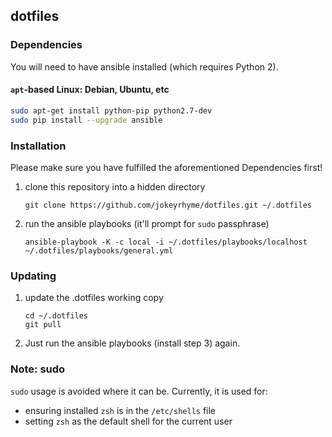 ## dotfiles

### Dependencies

You will need to have ansible installed (which requires Python 2).

#### `apt`-based Linux: Debian, Ubuntu, etc

```sh
sudo apt-get install python-pip python2.7-dev
sudo pip install --upgrade ansible
```

### Installation

Please make sure you have fulfilled the aforementioned Dependencies
first!

1. clone this repository into a hidden directory

    ```
    git clone https://github.com/jokeyrhyme/dotfiles.git ~/.dotfiles
    ```

2. run the ansible playbooks (it'll prompt for `sudo` passphrase)

    ```
    ansible-playbook -K -c local -i ~/.dotfiles/playbooks/localhost ~/.dotfiles/playbooks/general.yml
    ```
    
### Updating

1. update the .dotfiles working copy

    ```
    cd ~/.dotfiles
    git pull
    ```

2. Just run the ansible playbooks (install step 3) again.

### Note: sudo

`sudo` usage is avoided where it can be. Currently, it is used for:

- ensuring installed `zsh` is in the `/etc/shells` file
- setting `zsh` as the default shell for the current user
